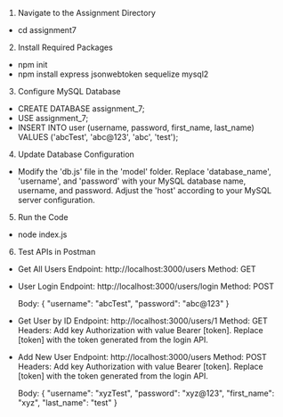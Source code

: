 1. Navigate to the Assignment Directory
- cd assignment7

2. Install Required Packages
- npm init
- npm install express jsonwebtoken sequelize mysql2

3. Configure MySQL Database
- CREATE DATABASE assignment_7;
- USE assignment_7;
- INSERT INTO user (username, password, first_name, last_name) VALUES ('abcTest', 'abc@123', 'abc', 'test');

4. Update Database Configuration
-  Modify the 'db.js' file in the 'model' folder. Replace 'database_name', 'username', and 'password' with your MySQL database name, username, and password. Adjust the 'host' according to your MySQL server configuration.

5. Run the Code
- node index.js

6. Test APIs in Postman
- Get All Users
  Endpoint: http://localhost:3000/users
  Method: GET

- User Login
  Endpoint: http://localhost:3000/users/login
  Method: POST
   
  Body: 
  {
  "username": "abcTest",
  "password": "abc@123"
  }
 
-  Get User by ID
  Endpoint: http://localhost:3000/users/1
  Method: GET
  Headers: Add key Authorization with value Bearer [token]. Replace [token] with the token generated from the login API.  

- Add New User
  Endpoint: http://localhost:3000/users
  Method: POST
  Headers: Add key Authorization with value Bearer [token]. Replace [token] with the token generated from the login API.  

  Body:
  {
  "username": "xyzTest",
  "password": "xyz@123",
  "first_name": "xyz",
  "last_name": "test"
  }

